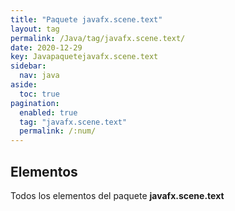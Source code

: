 ```yaml
---
title: "Paquete javafx.scene.text"
layout: tag
permalink: /Java/tag/javafx.scene.text/
date: 2020-12-29
key: Javapaquetejavafx.scene.text
sidebar: 
  nav: java
aside: 
  toc: true
pagination: 
  enabled: true
  tag: "javafx.scene.text"
  permalink: /:num/
---
```


<h2>Elementos</h2>
Todos los elementos del paquete <strong>javafx.scene.text</strong>
